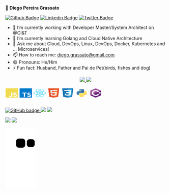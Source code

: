 
👤 **Diego Pereira Grassato**

[![Github Badge](https://img.shields.io/badge/-Github-000?style=flat-square&logo=Github&logoColor=white&link=https://github.com/diegograssato)](https://github.com/diegograssato)
[![Linkedin Badge](https://img.shields.io/badge/-LinkedIn-blue?style=flat-square&logo=Linkedin&logoColor=white&link=https://www.linkedin.com/in/diegograssato/)](https://www.linkedin.com/in/diegograssato/)
[![Twitter Badge](https://img.shields.io/badge/-Twitter-1ca0f1?style=flat-square&labelColor=1ca0f1&logo=twitter&logoColor=white&link=https://twitter.com/diegoanna)](https://twitter.com/diegoanna)



- 🔭 I’m currently working with Developer Master/System Architect on @CI&T
- 🌱 I’m currently learning Golang and Cloud Native Architecture
- 💬 Ask me about Cloud, DevOps, Linux, DevOps, Docker, Kubernetes and ... Microservices! 
- 📫 How to reach me: diego.grassato@gmail.com
- 😄 Pronouns: He/Him
- ⚡ Fun fact: Husband, Father and Pai de Pet(birds, fishes and dog)
 
<div align="center">
  <a href="https://github.com/diegograssato">
  <img height="180em" src="https://github-readme-stats.vercel.app/api?username=diegograssato&show_icons=true&theme=dracula&include_all_commits=true&count_private=true"/>
  <img height="180em" src="https://github-readme-stats.vercel.app/api/top-langs/?username=diegograssato&layout=compact&langs_count=7&theme=dracula"/>
 </a>
</div>

 
<div style="display: inline_block"><br>
  <img align="center" alt="DTuX-Js" height="30" width="40" src="https://raw.githubusercontent.com/devicons/devicon/master/icons/javascript/javascript-plain.svg">
  <img align="center" alt="DTuX-Ts" height="30" width="40" src="https://raw.githubusercontent.com/devicons/devicon/master/icons/typescript/typescript-plain.svg">
  <img align="center" alt="DTuX-React" height="30" width="40" src="https://raw.githubusercontent.com/devicons/devicon/master/icons/react/react-original.svg">
  <img align="center" alt="DTuX-HTML" height="30" width="40" src="https://raw.githubusercontent.com/devicons/devicon/master/icons/html5/html5-original.svg">
  <img align="center" alt="DTuX-CSS" height="30" width="40" src="https://raw.githubusercontent.com/devicons/devicon/master/icons/css3/css3-original.svg">
  <img align="center" alt="DTuX-Python" height="30" width="40" src="https://raw.githubusercontent.com/devicons/devicon/master/icons/python/python-original.svg">
  <img align="center" alt="DTuX-Csharp" height="30" width="40" src="https://raw.githubusercontent.com/devicons/devicon/master/icons/csharp/csharp-original.svg">
 
</div>
  
  ##
 
<div> 
  <a href="https://github.com/diegograssato?tab=followers">
    <img src="https://img.shields.io/github/followers/diegograssato?label=Followers&logo=GitHub&style=for-the-badge" alt="GitHub badge" />
  </a> 
  <a href="https://instagram.com/diegograssato" target="_blank"><img src="https://img.shields.io/badge/-Instagram-%23E4405F?style=for-the-badge&logo=instagram&logoColor=white" target="_blank"></a>
 	<a href="https://www.twitch.tv/Grassato_" target="_blank"><img src="https://img.shields.io/badge/Twitch-9146FF?style=for-the-badge&logo=twitch&logoColor=white" target="_blank"></a>
  
  <a href = "mailto:diego.grassato@gmail.com"><img src="https://img.shields.io/badge/-Gmail-%23333?style=for-the-badge&logo=gmail&logoColor=white" target="_blank"></a>
  <a href="https://www.linkedin.com/in/diegograssato" target="_blank"><img src="https://img.shields.io/badge/-LinkedIn-%230077B5?style=for-the-badge&logo=linkedin&logoColor=white" target="_blank"></a> 
 
  ![Snake animation](https://github.com/rafaballerini/rafaballerini/blob/output/github-contribution-grid-snake.svg)
 
</div>
 
 
<!--
Here are some ideas to get you started:

- 🔭 I’m currently working on ...
- 🌱 I’m currently learning ...
- 👯 I’m looking to collaborate on ...
- 🤔 I’m looking for help with ...
- 💬 Ask me about ...
- 📫 How to reach me: ...
- 😄 Pronouns: ...
- ⚡ Fun fact: ...
--> 
